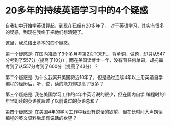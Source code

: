 # 20多年的持续英语学习中的4个疑惑

自我初中开始学英语算起，到现在已经有20多年了， 对于英语学习，其实有很多的疑惑，到现在我终于把他们想清楚了。

这里，我总结出基本的四个疑惑。

第一个疑惑是: 在国内准备了3个多月考第2次TOEFL，背单词，做题，却只从547分考到了557分（提高了10分）；而在美国读博士一年，没有背任何单词，却托福考到了从557分考到了600分（提高了43分）？

第二个疑惑是: 为什么我离开美国将近10年了，但是通过连续4年以上用英语自学编程的经历后，听，说，读的能力却提高了很多？

第三个疑惑是: 我在美国学习工作的4年中英话说的很少，但在国内自学 编程时的1年里朗读的英语就超过了以前说过的英语总和？

第四个疑惑是: 在美国4年的学习工作中我没有说话的欲望，但在长时间大声朗读编程的英文资料后却有说话的欲望？
